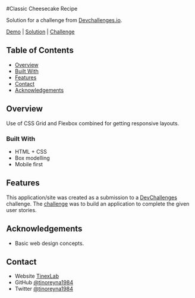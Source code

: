 #Classic Cheesecake Recipe

Solution for a challenge from [Devchallenges.io](http://devchallenges.io).

[Demo](https://tino-devchallenges-05.netlify.app) | 
[Solution](https://github.com/tinoreyna1984/devchallenges-05) | 
[Challenge](https://devchallenges.io/challenges/gcbWLxG6wdennelX7b8I)

<!-- TABLE OF CONTENTS -->

## Table of Contents

- [Overview](#overview)
- [Built With](#built-with)
- [Features](#features)
- [Contact](#contact)
- [Acknowledgements](#acknowledgements)

## Overview

Use of CSS Grid and Flexbox combined for getting responsive layouts.

### Built With

- HTML + CSS
- Box modelling
- Mobile first

## Features

This application/site was created as a submission to a [DevChallenges](https://devchallenges.io/challenges) challenge. The [challenge](https://devchallenges.io/challenges/gcbWLxG6wdennelX7b8I) was to build an application to complete the given user stories.

## Acknowledgements

- Basic web design concepts.

## Contact

- Website [TinexLab](https://tinexlab.vercel.app)
- GitHub [@tinoreyna1984](https://github.com/tinoreyna1984)
- Twitter [@tinoreyna1984](https://twitter.com/tinoreyna1984)
